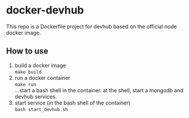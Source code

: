 # docker-devhub
This repo is a Dockerfile project for devhub based on the official node docker image.

## How to use

1. build a docker image<br>
```make build```
2. run a docker container<br>
```make run```<br>
...start a bash shell in the container. at the shell, start a mongodb and devhub services.
3. start service (in the bash shell of the container)<br>
```bash start_devhub.sh```
